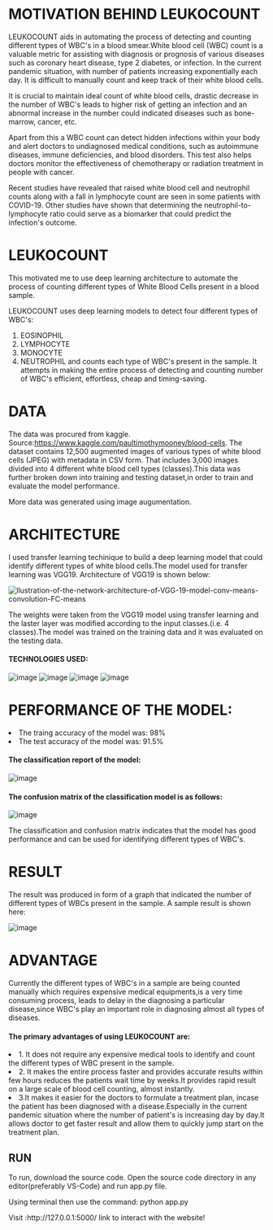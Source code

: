 # MOTIVATION BEHIND LEUKOCOUNT
LEUKOCOUNT aids in automating the process of detecting and counting different types of WBC's in a blood smear.White blood cell (WBC) count is a valuable metric for assisting with 
diagnosis or prognosis of various diseases such as coronary heart disease, type 2 diabetes, or infection. In the current pandemic situation, with number of patients increasing 
exponentially each day. It is difficult to manually count and keep track of their white blood cells.

It is crucial to maintain ideal count of white blood cells, drastic decrease in the number of WBC's leads to higher risk of getting an infection and an abnormal 
increase in the number could indicated diseases such as bone-marrow, cancer, etc.

Apart from this a WBC count can detect hidden infections within your body and alert doctors to undiagnosed medical conditions, such as autoimmune diseases, 
immune deficiencies, and blood disorders. This test also helps doctors monitor the effectiveness of chemotherapy or radiation treatment in people with cancer.

Recent studies have revealed that raised white blood cell and neutrophil counts along with a fall in lymphocyte count are seen in some patients with COVID-19.
Other studies have shown that determining the neutrophil-to-lymphocyte ratio could serve as a biomarker that could predict the infection's outcome.

# LEUKOCOUNT
This motivated me to use deep learning architecture to automate the process of counting different types of White Blood Cells present in a blood sample.

LEUKOCOUNT uses deep learning models to detect four different types of WBC's:
1. EOSINOPHIL
2. LYMPHOCYTE
3. MONOCYTE
4. NEUTROPHIL 
and counts each type of WBC's present in the sample.
It attempts in making the entire process of detecting and counting number of WBC's efficient, effortless, cheap and timing-saving.

# DATA

The data was procured from kaggle. Source:https://www.kaggle.com/paultimothymooney/blood-cells.
The dataset contains 12,500 augmented images of various types of white blood cells (JPEG) with metadata in CSV form. 
That includes 3,000 images divided into 4 different white blood cell types (classes).This data was further broken down into training and testing dataset,in order to 
train and evaluate the model performance.

More data was generated using image augumentation.

# ARCHITECTURE

I used transfer learning techinique to build a deep learning model that could identify different types of white blood cells.The model used for transfer learning was VGG19.
Architecture of VGG19 is shown below:



![llustration-of-the-network-architecture-of-VGG-19-model-conv-means-convolution-FC-means](https://user-images.githubusercontent.com/53776611/101287184-b7dac000-3814-11eb-9f47-9b85a3d800a3.png)


<p>The weights were taken from the VGG19 model using transfer learning and the laster layer was modified according to the input classes.(i.e. 4 classes).The model was trained on the training data
and it was evaluated on the testing data.</p>

#### TECHNOLOGIES USED:
![image](https://user-images.githubusercontent.com/53776611/102008028-94070500-3d53-11eb-8689-5e65fd21e0bb.png)
![image](https://user-images.githubusercontent.com/53776611/102008058-cf093880-3d53-11eb-80ad-8dcb008e2ea4.png)
![image](https://user-images.githubusercontent.com/53776611/102008097-0841a880-3d54-11eb-8c69-7401a0b15529.png)
![image](https://user-images.githubusercontent.com/53776611/102008113-23141d00-3d54-11eb-9bf5-b662f9783ee8.png)


# PERFORMANCE OF THE MODEL:

<li>The traing accuracy of the model was: 98%</li>
<li>The test accuracy of the model was: 91.5%</li>


#### The classification report of the model:

![image](https://user-images.githubusercontent.com/53776611/101287551-e6f23100-3816-11eb-8d27-74bfb91207d2.png)

#### The confusion matrix of the classification model is as follows:

![image](https://user-images.githubusercontent.com/53776611/101287596-2ae53600-3817-11eb-8a67-75e0b4c79fd5.png)

The classification and confusion matrix indicates that the model has good performance and can be used for identifying different types of WBC's.

# RESULT

The result was produced in form of a graph that indicated the number of different types of WBCs present in the sample. A sample result is shown here:


![image](https://user-images.githubusercontent.com/53776611/102007912-eb58a580-3d52-11eb-8bb6-7caafd319bbd.png)

# ADVANTAGE

Currently the different types of WBC's in a sample are being counted manually which requires expensive medical equipments,is a very time consuming process, leads to delay
in the diagnosing a particular disease,since WBC's play an important role in diagnosing almost all types of diseases.

#### The primary advantages of using LEUKOCOUNT are:
<li>1. It does not require any expensive medical tools to identify and count the different types of WBC present in the sample.</li>
<li>2. It makes the entire process faster and provides accurate results within few hours reduces the patients wait time by weeks.It provides rapid result on a large scale of 
blood cell counting, almost instantly.</li>
<li>3.It makes it easier for the doctors to formulate a treatment plan, incase the patient has been diagnosed with a disease.Especially in the current pandemic situation
where the number of patient's is increasing day by day.It allows doctor to get faster result and allow them to quickly jump start on the treatment plan.</li>

## RUN

To run, download the source code. Open the source code directory in any editor(preferably VS-Code) and run app.py file.
<p>Using terminal then use the command: python app.py </p>
<p>Visit :http://127.0.0.1:5000/ link to interact with the website!</p>
